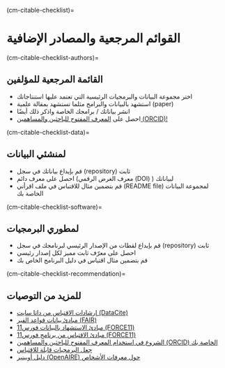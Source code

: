 (cm-citable-checklist)=
# القوائم المرجعية والمصادر الإضافية

(cm-citable-checklist-authors)=
## القائمة المرجعية للمؤلفين

- اختر مجموعة البيانات والبرمجيات الرئيسية التي تعتمد عليها استنتاجاتك
- استشهد بالبيانات والبرامج مثلما تستشهد بمقالة علمية (paper)
- انشر بياناتك / برامجك الخاصة واذكر ذلك أيضًا
- احصل على [المعرف المفتوح للباحثين والمساهمين (ORCID)!](https://orcid.org/)

(cm-citable-checklist-data)=
## لمنشئي البيانات

- قم بإيداع بياناتك في سجل (repository) ثابت
- احصل على معرف دائم (معرف الغرض الرقمي (DOI) ) لبياناتك
- قم بتضمين مثال للاقتباس في ملف اقرأني (README file) لمجموعة البيانات الخاصة بك

(cm-citable-checklist-software)=
## لمطوري البرمجيات

- قم بإيداع لقطات من الإصدار الرئيسي لبرنامجك في سجل (repository) ثابت
- احصل على معرّف ثابت مميز لكل إصدار رئيسي
- قم بتضمين مثال اقتباس في دليل البرنامج الخاص بك

(cm-citable-checklist-recommendation)=
## للمزيد من التوصيات

- [إرشادات الاقتباس من داتا سايت (DataCite)](https://datacite.org/cite-your-data.html)
- [مبادئ بيانات قواعد الفير (FAIR)](https://www.force11.org/group/fairgroup/fairprinciples)
- [مبادئ الاستشهاد بالبيانات فورس11 (FORCE11)](https://www.force11.org/datacitationprinciples)
- [مبادئ الاقتباس من برنامج فورس11 (FORCE11)](https://www.force11.org/software-citation-principles)
- [الشروع في استخدام المعرف المفتوح للباحثين والمساهمين (ORCID) الخاصة بك](https://support.orcid.org/hc/en-us/articles/360006896894-Getting-started-with-your-ORCID-record)
- [جعل البرمجيات قابلة للاقتباس ](https://guide.esciencecenter.nl/citable_software/making_software_citable.html)
- [دليل أوبينير (OpenAIRE) حول معرفات الأشخاص](https://www.openaire.eu/how-can-identifiers-improve-the-dissemination-of-your-research-outputs)
